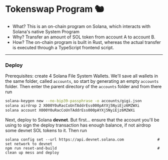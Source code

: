 
# Tokenswap Program :chipmunk:

 - What? This is an on-chain program on Solana, which interacts with Solana's native System Program<br/>
 - Why? Transfer an amount of SOL token from account A to account B.<br/>
 - How? The on-chain program is built in Rust, whereas the actual transfer is executed through a TypeScript frontend script.

---

### Deploy
Prerequisites: create 4 Solana File System Wallets. We'll save all wallets in the same folder, called `accounts`, so start by generating an empty `accounts` folder. Then enter the parent directory of the `accounts` folder and from there run

```bash
solana-keygen new --no-bip39-passphrase -o accounts/gigi.json
solana airdrop 2 X000Y0uRacCoUnTAddrEss000pAYXj5NyiEjz6MZWXi
solana account X000Y0uRacCoUnTAddrEss000pAYXj5NyiEjz6MZWXi
```

Next, deploy to Solana **devnet**. But first... ensure that the account you'll be using to sign the deploy transaction has enough balance, if not airdrop some devnet SOL tokens to it. Then run
```
solana config set --url https://api.devnet.solana.com               # set network to devnet
npm run reset-and-build                                             # clean up mess and deploy
```